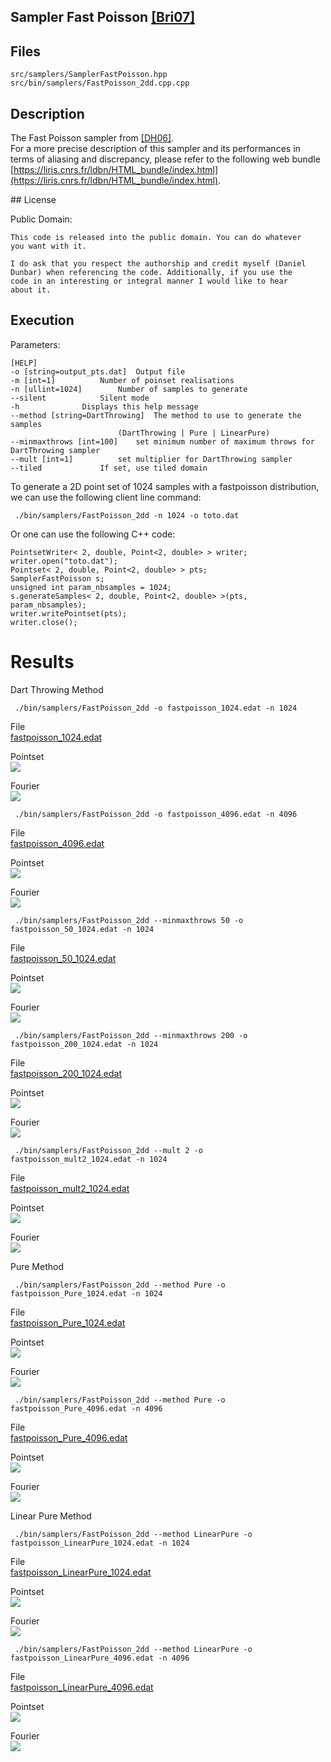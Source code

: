 Sampler Fast Poisson [[Bri07]](https://www.cs.ubc.ca/~rbridson/docs/bridson-siggraph07-poissondisk.pdf)
---------------------------------------------------------------------------------------------------------

## Files

    src/samplers/SamplerFastPoisson.hpp  
    src/bin/samplers/FastPoisson_2dd.cpp.cpp

## Description


The Fast Poisson sampler from [[DH06]](https://dl.acm.org/citation.cfm?doid=1141911.1141915).  
For a more precise description of this sampler and its performances in terms of aliasing and discrepancy, please refer to the following web bundle [https://liris.cnrs.fr/ldbn/HTML_bundle/index.html](https://liris.cnrs.fr/ldbn/HTML_bundle/index.html).

## License

Public Domain:

```
This code is released into the public domain. You can do whatever
you want with it.

I do ask that you respect the authorship and credit myself (Daniel
Dunbar) when referencing the code. Additionally, if you use the
code in an interesting or integral manner I would like to hear
about it.
```

## Execution


Parameters:  

	[HELP]
	-o [string=output_pts.dat]	Output file
	-m [int=1]			Number of poinset realisations
	-n [ullint=1024]		Number of samples to generate
	--silent 			Silent mode
	-h 				Displays this help message
	--method [string=DartThrowing] 	The method to use to generate the samples
							(DartThrowing | Pure | LinearPure)
	--minmaxthrows [int=100] 	set minimum number of maximum throws for DartThrowing sampler
	--mult [int=1] 			set multiplier for DartThrowing sampler
	--tiled 			If set, use tiled domain


To generate a 2D point set of 1024 samples with a fastpoisson distribution, we can use the following client line command:

     ./bin/samplers/FastPoisson_2dd -n 1024 -o toto.dat

Or one can use the following C++ code:


    PointsetWriter< 2, double, Point<2, double> > writer;
    writer.open("toto.dat");
    Pointset< 2, double, Point<2, double> > pts;
    SamplerFastPoisson s;
    unsigned int param_nbsamples = 1024;
    s.generateSamples< 2, double, Point<2, double> >(pts, param_nbsamples);
    writer.writePointset(pts);
    writer.close();


Results
=======

Dart Throwing Method

     ./bin/samplers/FastPoisson_2dd -o fastpoisson_1024.edat -n 1024

File  
[fastpoisson_1024.edat](data/fastpoisson/fastpoisson_1024.edat)

Pointset  
[![](data/fastpoisson/fastpoisson_1024.png)](data/fastpoisson/fastpoisson_1024.png)

Fourier  
[![](data/fastpoisson/fastpoisson_1024_fourier.png)](data/fastpoisson/fastpoisson_1024_fourier.png)

     ./bin/samplers/FastPoisson_2dd -o fastpoisson_4096.edat -n 4096

File  
[fastpoisson_4096.edat](data/fastpoisson/fastpoisson_4096.edat)

Pointset  
[![](data/fastpoisson/fastpoisson_4096.png)](data/fastpoisson/fastpoisson_4096.png)

Fourier  
[![](data/fastpoisson/fastpoisson_4096_fourier.png)](data/fastpoisson/fastpoisson_4096_fourier.png)

     ./bin/samplers/FastPoisson_2dd --minmaxthrows 50 -o fastpoisson_50_1024.edat -n 1024

File  
[fastpoisson_50_1024.edat](data/fastpoisson_50/fastpoisson_50_1024.edat)

Pointset  
[![](data/fastpoisson_50/fastpoisson_50_1024.png)](data/fastpoisson_50/fastpoisson_50_1024.png)

Fourier  
[![](data/fastpoisson_50/fastpoisson_50_1024_fourier.png)](data/fastpoisson_50/fastpoisson_50_1024_fourier.png)

     ./bin/samplers/FastPoisson_2dd --minmaxthrows 200 -o fastpoisson_200_1024.edat -n 1024

File  
[fastpoisson_200_1024.edat](data/fastpoisson_200/fastpoisson_200_1024.edat)

Pointset  
[![](data/fastpoisson_200/fastpoisson_200_1024.png)](data/fastpoisson_200/fastpoisson_200_1024.png)

Fourier  
[![](data/fastpoisson_200/fastpoisson_200_1024_fourier.png)](data/fastpoisson_200/fastpoisson_200_1024_fourier.png)

     ./bin/samplers/FastPoisson_2dd --mult 2 -o fastpoisson_mult2_1024.edat -n 1024

File  
[fastpoisson_mult2_1024.edat](data/fastpoisson_mult2/fastpoisson_mult2_1024.edat)

Pointset  
[![](data/fastpoisson_mult2/fastpoisson_mult2_1024.png)](data/fastpoisson_mult2/fastpoisson_mult2_1024.png)

Fourier  
[![](data/fastpoisson_mult2/fastpoisson_mult2_1024_fourier.png)](data/fastpoisson_mult2/fastpoisson_mult2_1024_fourier.png)

Pure Method

     ./bin/samplers/FastPoisson_2dd --method Pure -o fastpoisson_Pure_1024.edat -n 1024

File  
[fastpoisson_Pure_1024.edat](data/fastpoisson_Pure/fastpoisson_Pure_1024.edat)

Pointset  
[![](data/fastpoisson_Pure/fastpoisson_Pure_1024.png)](data/fastpoisson_Pure/fastpoisson_Pure_1024.png)

Fourier  
[![](data/fastpoisson_Pure/fastpoisson_Pure_1024_fourier.png)](data/fastpoisson_Pure/fastpoisson_Pure_1024_fourier.png)

     ./bin/samplers/FastPoisson_2dd --method Pure -o fastpoisson_Pure_4096.edat -n 4096

File  
[fastpoisson_Pure_4096.edat](data/fastpoisson_Pure/fastpoisson_Pure_4096.edat)

Pointset  
[![](data/fastpoisson_Pure/fastpoisson_Pure_4096.png)](data/fastpoisson_Pure/fastpoisson_Pure_4096.png)

Fourier  
[![](data/fastpoisson_Pure/fastpoisson_Pure_4096_fourier.png)](data/fastpoisson_Pure/fastpoisson_Pure_4096_fourier.png)

Linear Pure Method

     ./bin/samplers/FastPoisson_2dd --method LinearPure -o fastpoisson_LinearPure_1024.edat -n 1024

File  
[fastpoisson_LinearPure_1024.edat](data/fastpoisson_LinearPure/fastpoisson_LinearPure_1024.edat)

Pointset  
[![](data/fastpoisson_LinearPure/fastpoisson_LinearPure_1024.png)](data/fastpoisson_LinearPure/fastpoisson_LinearPure_1024.png)

Fourier  
[![](data/fastpoisson_LinearPure/fastpoisson_LinearPure_1024_fourier.png)](data/fastpoisson_LinearPure/fastpoisson_LinearPure_1024_fourier.png)

     ./bin/samplers/FastPoisson_2dd --method LinearPure -o fastpoisson_LinearPure_4096.edat -n 4096

File  
[fastpoisson_LinearPure_4096.edat](data/fastpoisson_LinearPure/fastpoisson_LinearPure_4096.edat)

Pointset  
[![](data/fastpoisson_LinearPure/fastpoisson_LinearPure_4096.png)](data/fastpoisson_LinearPure/fastpoisson_LinearPure_4096.png)

Fourier  
[![](data/fastpoisson_LinearPure/fastpoisson_LinearPure_4096_fourier.png)](data/fastpoisson_LinearPure/fastpoisson_LinearPure_4096_fourier.png)
